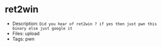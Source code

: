 # ret2win
- Description: `Did you hear of ret2win ? if yes then just pwn this binary else just google it`
- Files: upload
- Tags: pwn
